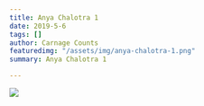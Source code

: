 ```yaml
---
title: Anya Chalotra 1
date: 2019-5-6
tags: []
author: Carnage Counts
featuredimg: "/assets/img/anya-chalotra-1.png"
summary: Anya Chalotra 1

---
```

![](/assets/img/anya-chalotra-1.png)